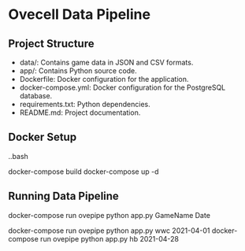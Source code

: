 # Ovecell Data Pipeline

## Project Structure

- data/: Contains game data in JSON and CSV formats.
- app/: Contains Python source code.
- Dockerfile: Docker configuration for the application.
- docker-compose.yml: Docker configuration for the PostgreSQL database.
- requirements.txt: Python dependencies.
- README.md: Project documentation.

## Docker Setup

..bash

docker-compose build
docker-compose up -d

## Running Data Pipeline

docker-compose run ovepipe python app.py GameName Date

docker-compose run ovepipe python app.py wwc 2021-04-01
docker-compose run ovepipe python app.py hb 2021-04-28






